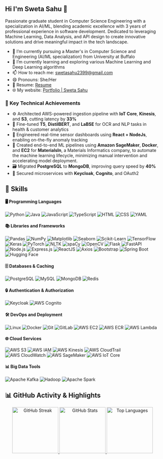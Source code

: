 ## Hi I'm Sweta Sahu 👋
<p>Passionate graduate student in Computer Science Engineering with a specialization in AI/ML, blending academic excellence with 3 years of professional experience in software development. Dedicated to leveraging Machine Learning, Data Analysis, and API design to create innovative solutions and drive meaningful impact in the tech landscape.</p>

- 🔭 I’m currently pursuing a Master's in Computer Science and Engineering (AI/ML specialization) from University at Buffalo
- 🌱 I’m currently learning and exploring various Machine Learning and Deep Learning algorithms
- 📫 How to reach me: swetasahu2399@gmail.com
- 😄 Pronouns: She/Her
- 📄 Resume: [Resume](https://drive.google.com/file/d/1ZX4bAXVlKPv88yc8umJRU9g1B5psm0Ee/view?usp=drive_link)
- 🌐 My website: [Portfolio | Sweta Sahu](https://sweta-sahu.github.io/Portfolio/)

### 🚀 Key Technical Achievements

- ⚙️ Architected AWS-powered ingestion pipeline with **IoT Core**, **Kinesis**, and **S3**, cutting latency by **33%**
- 🧠 Fine-tuned **T5**, **DistilBERT**, and **LaBSE** for OCR and NLP tasks in health & customer analytics
- 🧩 Engineered real-time sensor dashboards using **React + NodeJs**, enabling on-the-fly anomaly tracking
- 🧪 Created end-to-end ML pipelines using **Amazon SageMaker**, **Docker**, and **EC2** for **MaterialsIn**, a Materials Informatics company, to automate the machine learning lifecycle, minimizing manual intervention and accelerating model deployment.
- 🗃️ Migrated **PostgreSQL** to **MongoDB**, improving query speed by **40%**
- 🔐 Secured microservices with **Keycloak**, **Cognito**, and OAuth2

## 💼 Skills

#### 🖥️ Programming Languages
![Python](https://img.shields.io/badge/-Python-3776AB?logo=python&logoColor=white) ![Java](https://img.shields.io/badge/-Java-007396?logo=java&logoColor=white) ![JavaScript](https://img.shields.io/badge/-JavaScript-F7DF1E?logo=javascript&logoColor=black) ![TypeScript](https://img.shields.io/badge/-TypeScript-3178C6?logo=typescript&logoColor=white) ![HTML](https://img.shields.io/badge/-HTML5-E34F26?logo=html5&logoColor=white) ![CSS](https://img.shields.io/badge/-CSS3-1572B6?logo=css3&logoColor=white) ![YAML](https://img.shields.io/badge/-YAML-000000?logo=yaml&logoColor=white)

#### 📚 Libraries and Frameworks
![Pandas](https://img.shields.io/badge/-Pandas-150458?logo=pandas&logoColor=white) ![NumPy](https://img.shields.io/badge/-NumPy-013243?logo=numpy&logoColor=white) ![Matplotlib](https://img.shields.io/badge/-Matplotlib-11557C?logo=matplotlib&logoColor=white) ![Seaborn](https://img.shields.io/badge/-Seaborn-3776AB?logo=python&logoColor=white) ![Scikit-Learn](https://img.shields.io/badge/-ScikitLearn-F7931E?logo=scikitlearn&logoColor=white) ![TensorFlow](https://img.shields.io/badge/-TensorFlow-FF6F00?logo=tensorflow&logoColor=white) ![Keras](https://img.shields.io/badge/-Keras-D00000?logo=keras&logoColor=white) ![PyTorch](https://img.shields.io/badge/-PyTorch-EE4C2C?logo=pytorch&logoColor=white) ![NLTK](https://img.shields.io/badge/-NLTK-2059F3?logo=python&logoColor=white) ![spaCy](https://img.shields.io/badge/-spaCy-09A3D5?logo=python&logoColor=white) ![OpenCV](https://img.shields.io/badge/-OpenCV-5C3EE8?logo=opencv&logoColor=white) ![Flask](https://img.shields.io/badge/-Flask-000000?logo=flask&logoColor=white) ![FastAPI](https://img.shields.io/badge/-FastAPI-009688?logo=fastapi&logoColor=white) ![Node.js](https://img.shields.io/badge/-Node.js-339933?logo=node.js&logoColor=white) ![Express.js](https://img.shields.io/badge/-Express.js-000000?logo=express&logoColor=white) ![ReactJS](https://img.shields.io/badge/-ReactJS-61DAFB?logo=react&logoColor=white) ![Axios](https://img.shields.io/badge/-Axios-671DDF?logo=axios&logoColor=white) ![Bootstrap](https://img.shields.io/badge/-Bootstrap-7952B3?logo=bootstrap&logoColor=white) ![Spring Boot](https://img.shields.io/badge/-Spring%20Boot-6DB33F?logo=springboot&logoColor=white) ![Hugging Face](https://img.shields.io/badge/-HuggingFace-FFD21F?logo=huggingface&logoColor=black)

#### 🗄️ Databases & Caching
![PostgreSQL](https://img.shields.io/badge/-PostgreSQL-336791?logo=postgresql&logoColor=white) ![MySQL](https://img.shields.io/badge/-MySQL-4479A1?logo=mysql&logoColor=white) ![MongoDB](https://img.shields.io/badge/-MongoDB-47A248?logo=mongodb&logoColor=white) ![Redis](https://img.shields.io/badge/-Redis-DC382D?logo=redis&logoColor=white)

#### 🔒 Authentication & Authorization
![Keycloak](https://img.shields.io/badge/-Keycloak-0071C1?logo=keycloak&logoColor=white) ![AWS Cognito](https://img.shields.io/badge/-AWS%20Cognito-512888?logo=amazonaws&logoColor=white)

#### 🛠️ DevOps and Deployment
![Linux](https://img.shields.io/badge/-Linux-FCC624?logo=linux&logoColor=black) ![Docker](https://img.shields.io/badge/-Docker-2496ED?logo=docker&logoColor=white) ![Git](https://img.shields.io/badge/-Git-F05032?logo=git&logoColor=white) ![GitLab](https://img.shields.io/badge/-GitLab-FC6D26?logo=gitlab&logoColor=white) ![AWS EC2](https://img.shields.io/badge/AWS%20EC2-FF9900?logo=amazonaws&logoColor=white) ![AWS ECR](https://img.shields.io/badge/AWS%20ECR-FF9900?logo=amazonaws&logoColor=white) ![AWS Lambda](https://img.shields.io/badge/AWS%20Lambda-FF9900?logo=awslambda&logoColor=white)

#### 🌐 Cloud Services
![AWS S3](https://img.shields.io/badge/AWS%20S3-569A31?logo=amazonaws&logoColor=white) ![AWS IAM](https://img.shields.io/badge/AWS%20IAM-232F3E?logo=amazonaws&logoColor=white) ![AWS Kinesis](https://img.shields.io/badge/AWS%20Kinesis-FF9900?logo=amazonaws&logoColor=white) ![AWS CloudTrail](https://img.shields.io/badge/AWS%20CloudTrail-232F3E?logo=amazonaws&logoColor=white) ![AWS CloudWatch](https://img.shields.io/badge/AWS%20CloudWatch-FF4F8B?logo=amazonaws&logoColor=white) ![AWS SageMaker](https://img.shields.io/badge/AWS%20SageMaker-4B612C?logo=amazonaws&logoColor=white) ![AWS IoT Core](https://img.shields.io/badge/AWS%20IoT%20Core-232F3E?logo=amazonaws&logoColor=white)


#### 📊 Big Data Tools  
![Apache Kafka](https://img.shields.io/badge/-Kafka-231F20?logo=apachekafka&logoColor=white) ![Hadoop](https://img.shields.io/badge/-Hadoop-66CCFF?logo=apachehadoop&logoColor=black) ![Apache Spark](https://img.shields.io/badge/-Spark-E25A1C?logo=apachespark&logoColor=white)

## 📊 GitHub Activity & Highlights

<div align="center">

<a href="https://git.io/streak-stats">
  <img alt="GitHub Streak" src="https://streak-stats.demolab.com?user=sweta-sahu&theme=tokyonight&hide_border=true" height="150"/>
</a>

<a href="https://github.com/sweta-sahu">
  <img alt="GitHub Stats" src="https://github-readme-stats.vercel.app/api?username=sweta-sahu&show_icons=true&hide_border=true&theme=tokyonight" height="150"/>
</a>

<a href="https://github.com/sweta-sahu">
  <img alt="Top Languages" src="https://github-readme-stats.vercel.app/api/top-langs/?username=sweta-sahu&layout=compact&hide_border=true&theme=tokyonight" height="150"/>
</a>

</div>
